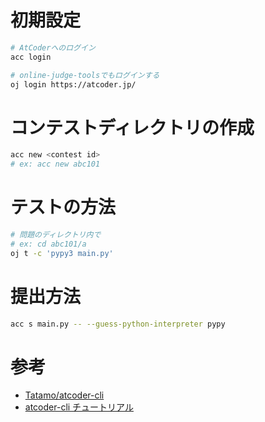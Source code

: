 
# 初期設定

```sh
# AtCoderへのログイン
acc login

# online-judge-toolsでもログインする
oj login https://atcoder.jp/
```

# コンテストディレクトリの作成

```sh
acc new <contest id>
# ex: acc new abc101
```

# テストの方法
```sh
# 問題のディレクトリ内で
# ex: cd abc101/a
oj t -c 'pypy3 main.py'
```

# 提出方法
```sh
acc s main.py -- --guess-python-interpreter pypy
```


# 参考

- [Tatamo/atcoder-cli](https://github.com/Tatamo/atcoder-cli)
- [atcoder-cli チュートリアル](http://tatamo.81.la/blog/2018/12/07/atcoder-cli-tutorial/)
